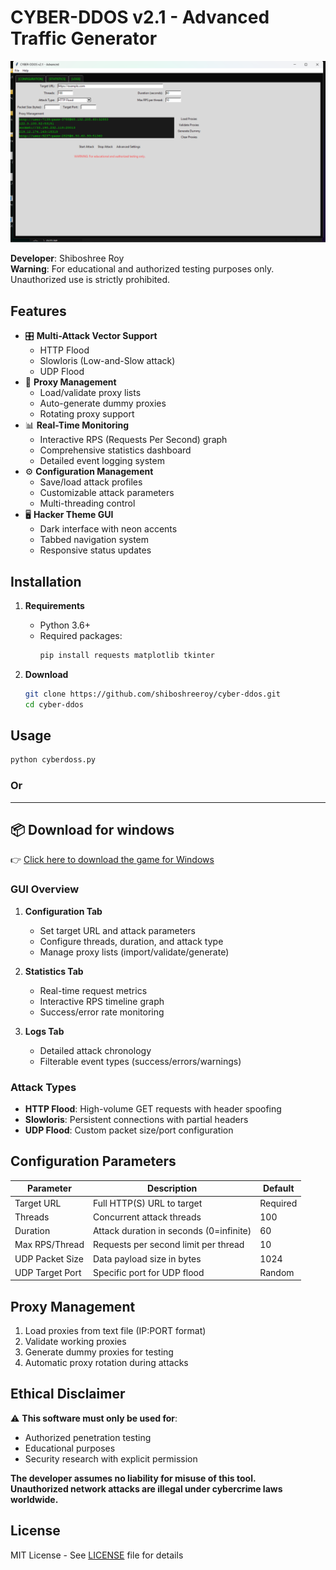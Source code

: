 # CYBER-DDOS v2.1 - Advanced Traffic Generator

![Hacker Theme Interface](./app/image.png)

**Developer**: Shiboshree Roy  
**Warning**: For educational and authorized testing purposes only. Unauthorized use is strictly prohibited.

## Features

- 🎛️ **Multi-Attack Vector Support**
  - HTTP Flood
  - Slowloris (Low-and-Slow attack)
  - UDP Flood
- 🔄 **Proxy Management**
  - Load/validate proxy lists
  - Auto-generate dummy proxies
  - Rotating proxy support
- 📊 **Real-Time Monitoring**
  - Interactive RPS (Requests Per Second) graph
  - Comprehensive statistics dashboard
  - Detailed event logging system
- ⚙️ **Configuration Management**
  - Save/load attack profiles
  - Customizable attack parameters
  - Multi-threading control
- 🖥️ **Hacker Theme GUI**
  - Dark interface with neon accents
  - Tabbed navigation system
  - Responsive status updates

## Installation

1. **Requirements**
   - Python 3.6+
   - Required packages:
     ```bash
     pip install requests matplotlib tkinter
     ```

2. **Download**
   ```bash
   git clone https://github.com/shiboshreeroy/cyber-ddos.git
   cd cyber-ddos
   ```

## Usage

```bash
python cyberdoss.py
```
### Or 
---
## 📦 Download for windows 

👉 [Click here to download the game for Windows](./dist/cyberdoss.exe)
### GUI Overview

1. **Configuration Tab**
   - Set target URL and attack parameters
   - Configure threads, duration, and attack type
   - Manage proxy lists (import/validate/generate)

2. **Statistics Tab**
   - Real-time request metrics
   - Interactive RPS timeline graph
   - Success/error rate monitoring

3. **Logs Tab**
   - Detailed attack chronology
   - Filterable event types (success/errors/warnings)

### Attack Types

- **HTTP Flood**: High-volume GET requests with header spoofing
- **Slowloris**: Persistent connections with partial headers
- **UDP Flood**: Custom packet size/port configuration

## Configuration Parameters

| Parameter          | Description                              | Default       |
|--------------------|------------------------------------------|---------------|
| Target URL         | Full HTTP(S) URL to target               | Required      |
| Threads            | Concurrent attack threads                | 100           |
| Duration           | Attack duration in seconds (0=infinite)  | 60            |
| Max RPS/Thread     | Requests per second limit per thread     | 10            |
| UDP Packet Size    | Data payload size in bytes               | 1024          |
| UDP Target Port    | Specific port for UDP flood              | Random        |

## Proxy Management

1. Load proxies from text file (IP:PORT format)
2. Validate working proxies
3. Generate dummy proxies for testing
4. Automatic proxy rotation during attacks

## Ethical Disclaimer

⚠️ **This software must only be used for**:  
- Authorized penetration testing  
- Educational purposes  
- Security research with explicit permission  

**The developer assumes no liability for misuse of this tool.**  
**Unauthorized network attacks are illegal under cybercrime laws worldwide.**

## License

MIT License - See [LICENSE](LICENSE) file for details
